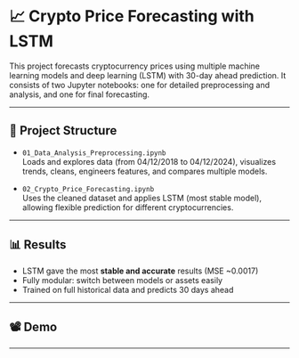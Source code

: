 # 📈 Crypto Price Forecasting with LSTM

This project forecasts cryptocurrency prices using multiple machine learning models and deep learning (LSTM) with 30-day ahead prediction. It consists of two Jupyter notebooks: one for detailed preprocessing and analysis, and one for final forecasting.

---

## 🧠 Project Structure

- `01_Data_Analysis_Preprocessing.ipynb`  
  Loads and explores data (from 04/12/2018 to 04/12/2024), visualizes trends, cleans, engineers features, and compares multiple models.

- `02_Crypto_Price_Forecasting.ipynb`  
  Uses the cleaned dataset and applies LSTM (most stable model), allowing flexible prediction for different cryptocurrencies.

---

## 📊 Results

- LSTM gave the most **stable and accurate** results (MSE ~0.0017)
- Fully modular: switch between models or assets easily
- Trained on full historical data and predicts 30 days ahead

---

## 📽 Demo


---

